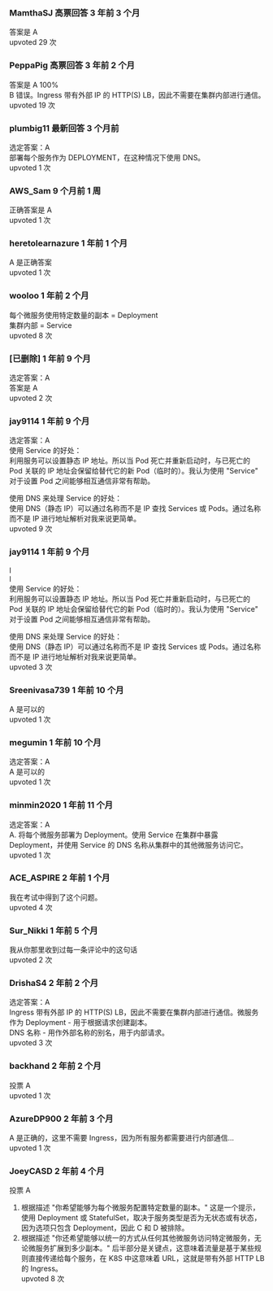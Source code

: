 ### MamthaSJ 高票回答 3 年前 3 个月
答案是 A  
upvoted 29 次

### PeppaPig 高票回答 3 年前 2 个月
答案是 A 100%  
B 错误。Ingress 带有外部 IP 的 HTTP(S) LB，因此不需要在集群内部进行通信。  
upvoted 19 次

### plumbig11 最新回答 3 个月前
选定答案：A  
部署每个服务作为 DEPLOYMENT，在这种情况下使用 DNS。  
upvoted 1 次

### AWS_Sam 9 个月前 1 周
正确答案是 A  
upvoted 1 次

### heretolearnazure 1 年前 1 个月
A 是正确答案  
upvoted 1 次

### wooloo 1 年前 2 个月
每个微服务使用特定数量的副本 = Deployment  
集群内部 = Service  
upvoted 8 次

### [已删除] 1 年前 9 个月
选定答案：A  
答案是 A  
upvoted 2 次

### jay9114 1 年前 9 个月
选定答案：A  
使用 Service 的好处：  
利用服务可以设置静态 IP 地址。所以当 Pod 死亡并重新启动时，与已死亡的 Pod 关联的 IP 地址会保留给替代它的新 Pod（临时的）。我认为使用 "Service" 对于设置 Pod 之间能够相互通信非常有帮助。  

使用 DNS 来处理 Service 的好处：  
使用 DNS（静态 IP）可以通过名称而不是 IP 查找 Services 或 Pods。通过名称而不是 IP 进行地址解析对我来说更简单。  
upvoted 9 次

### jay9114 1 年前 9 个月
l  
l  
使用 Service 的好处：  
利用服务可以设置静态 IP 地址。所以当 Pod 死亡并重新启动时，与已死亡的 Pod 关联的 IP 地址会保留给替代它的新 Pod（临时的）。我认为使用 "Service" 对于设置 Pod 之间能够相互通信非常有帮助。  

使用 DNS 来处理 Service 的好处：  
使用 DNS（静态 IP）可以通过名称而不是 IP 查找 Services 或 Pods。通过名称而不是 IP 进行地址解析对我来说更简单。  
upvoted 3 次

### Sreenivasa739 1 年前 10 个月
A 是可以的  
upvoted 1 次

### megumin 1 年前 10 个月
选定答案：A  
A 是可以的  
upvoted 1 次

### minmin2020 1 年前 11 个月
选定答案：A  
A. 将每个微服务部署为 Deployment。使用 Service 在集群中暴露 Deployment，并使用 Service 的 DNS 名称从集群中的其他微服务访问它。  
upvoted 1 次

### ACE_ASPIRE 2 年前 1 个月
我在考试中得到了这个问题。  
upvoted 4 次

### Sur_Nikki 1 年前 5 个月
我从你那里收到过每一条评论中的这句话  
upvoted 2 次

### DrishaS4 2 年前 2 个月
选定答案：A  
Ingress 带有外部 IP 的 HTTP(S) LB，因此不需要在集群内部进行通信。微服务作为 Deployment - 用于根据请求创建副本。  
DNS 名称 - 用作外部名称的别名，用于内部请求。  
upvoted 3 次

### backhand 2 年前 2 个月
投票 A  
upvoted 1 次

### AzureDP900 2 年前 3 个月
A 是正确的，这里不需要 Ingress，因为所有服务都需要进行内部通信...  
upvoted 1 次

### JoeyCASD 2 年前 4 个月
投票 A  
1. 根据描述 "你希望能够为每个微服务配置特定数量的副本。" 这是一个提示，使用 Deployment 或 StatefulSet，取决于服务类型是否为无状态或有状态，因为选项只包含 Deployment，因此 C 和 D 被排除。  
2. 根据描述 "你还希望能够以统一的方式从任何其他微服务访问特定微服务，无论微服务扩展到多少副本。" 后半部分是关键点，这意味着流量是基于某些规则直接传递给每个服务，在 K8S 中这意味着 URL，这就是带有外部 HTTP LB 的 Ingress。  
upvoted 8 次
